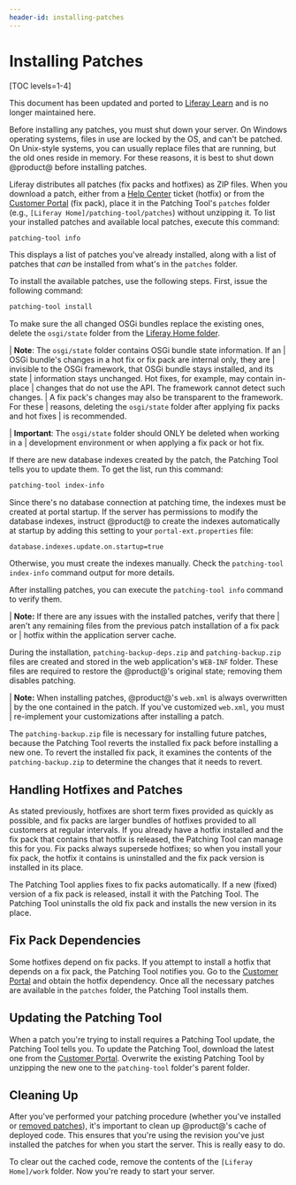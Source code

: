 ```yaml
---
header-id: installing-patches
---
```


# Installing Patches

[TOC levels=1-4]

<aside class="alert alert-info">
  <span class="wysiwyg-color-blue120">This document has been updated and ported to <a href="https://learn.liferay.com/dxp/latest/en/installation-and-upgrades/maintaining-a-liferay-installation/patching-dxp-7-3-and-earlier/installing-patches-for-dxp-7-3-and-earlier.html">Liferay Learn</a> and is no longer maintained here.</span>
</aside>

Before installing any patches, you must shut down your server. On Windows
operating systems, files in use are locked by the OS, and can't be patched. On
Unix-style systems, you can usually replace files that are running, but the old
ones reside in memory. For these reasons, it is best to shut down @product@
before installing patches. 

Liferay distributes all patches (fix packs and hotfixes) as ZIP files. When you
download a patch, either from a
[Help Center](https://help.liferay.com/hc)
ticket (hotfix) or from the
[Customer Portal](https://customer.liferay.com/downloads)
(fix pack), place it in the Patching Tool's `patches` folder (e.g., `[Liferay
Home]/patching-tool/patches`) without unzipping it. To list your installed
patches and available local patches, execute this command:

```bash
patching-tool info
```

This displays a list of patches you've already installed, along with a list of
patches that *can* be installed from what's in the `patches` folder. 

To install the available patches, use the following steps. First, 
issue the following command: 

```bash
patching-tool install
```

To make sure the all changed OSGi bundles replace the existing ones, delete the
`osgi/state` folder from the 
[Liferay Home folder](/docs/7-2/deploy/-/knowledge_base/d/liferay-home). 

| **Note**: The `osgi/state` folder contains OSGi bundle state information. If an
| OSGi bundle's changes in a hot fix or fix pack are internal only, they are
| invisible to the OSGi framework, that OSGi bundle stays installed, and its state
| information stays unchanged. Hot fixes, for example, may contain in-place
| changes that do not use the API. The framework cannot detect such changes.
| A fix pack's changes may also be transparent to the framework. For these
| reasons, deleting the `osgi/state` folder after applying fix packs and hot fixes
| is recommended.

| **Important**: The `osgi/state` folder should ONLY be deleted when working in a
| development environment or when applying a fix pack or hot fix.

If there are new database indexes created by the patch, the Patching Tool tells
you to update them. To get the list, run this command:

```bash
patching-tool index-info
```

Since there's no database connection at patching time, the indexes must be
created at portal startup. If the server has permissions to modify the database
indexes, instruct @product@ to create the indexes automatically at startup by
adding this setting to your `portal-ext.properties` file:

```properties
database.indexes.update.on.startup=true
```

Otherwise, you must create the indexes manually. Check the 
`patching-tool index-info` command output for more details.

After installing patches, you can execute the `patching-tool info` command to
verify them. 

| **Note:** If there are any issues with the installed patches, verify that there
| aren't any remaining files from the previous patch installation of a fix pack or
| hotfix within the application server cache.

During the installation, `patching-backup-deps.zip` and `patching-backup.zip`
files are created and stored in the web application's `WEB-INF` folder. These
files are required to restore the @product@'s original state; removing them
disables patching. 

| **Note:** When installing patches, @product@'s `web.xml` is always overwritten
| by the one contained in the patch. If you've customized `web.xml`, you must
| re-implement your customizations after installing a patch.

The `patching-backup.zip` file is necessary for installing future patches,
because the Patching Tool reverts the installed fix pack before installing a new
one. To revert the installed fix pack, it examines the contents of the
`patching-backup.zip` to determine the changes that it needs to revert. 

## Handling Hotfixes and Patches

As stated previously, hotfixes are short term fixes provided as quickly as
possible, and fix packs are larger bundles of hotfixes provided to all customers
at regular intervals. If you already have a hotfix installed and the fix pack
that contains that hotfix is released, the Patching Tool can manage this for
you. Fix packs always supersede hotfixes; so when you install your fix pack, the
hotfix it contains is uninstalled and the fix pack version is installed in
its place. 

The Patching Tool applies fixes to fix packs automatically. If a new (fixed)
version of a fix pack is released, install it with the Patching Tool. The
Patching Tool uninstalls the old fix pack and installs the new version in its
place. 

## Fix Pack Dependencies

Some hotfixes depend on fix packs. If you attempt to install a hotfix that
depends on a fix pack, the Patching Tool notifies you. Go to the 
[Customer Portal](hhttps://customer.liferay.com/downloads)
and obtain the hotfix dependency. Once all the necessary patches are available
in the `patches` folder, the Patching Tool installs them. 

## Updating the Patching Tool

When a patch you're trying to install requires a Patching Tool update, the
Patching Tool tells you. To update the Patching Tool, download the latest one
from the
[Customer Portal](https://customer.liferay.com/downloads?p_p_id=com_liferay_osb_customer_downloads_display_web_DownloadsDisplayPortlet&_com_liferay_osb_customer_downloads_display_web_DownloadsDisplayPortlet_productAssetCategoryId=118191019&_com_liferay_osb_customer_downloads_display_web_DownloadsDisplayPortlet_fileTypeAssetCategoryId=118191066).
Overwrite the existing Patching Tool by unzipping the new one to the
`patching-tool` folder's parent folder. 

## Cleaning Up

After you've performed your patching procedure (whether you've installed or
[removed patches](/docs/7-2/deploy/-/knowledge_base/d/working-with-patches#uninstalling-patches)),
it's important to clean up @product@'s cache of deployed code. This ensures that
you're using the revision you've just installed the patches for when you start
the server. This is really easy to do. 

To clear out the cached code, remove the contents of the `[Liferay Home]/work`
folder. Now you're ready to start your server.
